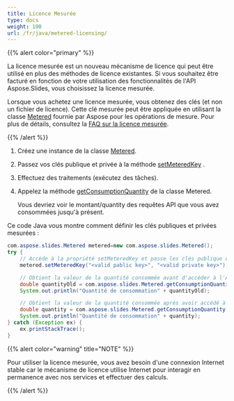 ```yaml
---  
title: Licence Mesurée  
type: docs  
weight: 100  
url: /fr/java/metered-licensing/  
---  
```


{{% alert color="primary" %}}  

La licence mesurée est un nouveau mécanisme de licence qui peut être utilisé en plus des méthodes de licence existantes. Si vous souhaitez être facturé en fonction de votre utilisation des fonctionnalités de l'API Aspose.Slides, vous choisissez la licence mesurée.  

Lorsque vous achetez une licence mesurée, vous obtenez des clés (et non un fichier de licence). Cette clé mesurée peut être appliquée en utilisant la classe [Metered](https://reference.aspose.com/slides/java/com.aspose.slides/metered/) fournie par Aspose pour les opérations de mesure. Pour plus de détails, consultez la [FAQ sur la licence mesurée](https://purchase.aspose.com/faqs/licensing/metered).  

{{% /alert %}}  
1. Créez une instance de la classe [Metered](https://reference.aspose.com/slides/java/com.aspose.slides/metered/).  

1. Passez vos clés publique et privée à la méthode [setMeteredKey](https://reference.aspose.com/slides/java/com.aspose.slides/metered/#setMeteredKey-java.lang.String-java.lang.String-) .  

1. Effectuez des traitements (exécutez des tâches).  

1. Appelez la méthode [getConsumptionQuantity](https://reference.aspose.com/slides/java/com.aspose.slides/metered/#getConsumptionQuantity--) de la classe Metered.  

   Vous devriez voir le montant/quantity des requêtes API que vous avez consommées jusqu'à présent.  

Ce code Java vous montre comment définir les clés publiques et privées mesurées :  

```java  
com.aspose.slides.Metered metered=new com.aspose.slides.Metered();  
try {  
    // Accède à la propriété setMeteredKey et passe les clés publique et privée en tant que paramètres  
    metered.setMeteredKey("<valid pablic key>", "<valid private key>");  

    // Obtient la valeur de la quantité consommée avant d'accéder à l'API  
    double quantityOld = com.aspose.slides.Metered.getConsumptionQuantity();  
    System.out.println("Quantité de consommation" + quantityOld);  

    // Obtient la valeur de la quantité consommée après avoir accédé à l'API  
    double quantity = com.aspose.slides.Metered.getConsumptionQuantity();  
    System.out.println("Quantité de consommation" + quantity);  
} catch (Exception ex) {  
    ex.printStackTrace();  
}  
```  

{{% alert color="warning" title="NOTE"  %}}  

Pour utiliser la licence mesurée, vous avez besoin d'une connexion Internet stable car le mécanisme de licence utilise Internet pour interagir en permanence avec nos services et effectuer des calculs.  

{{% /alert %}}  